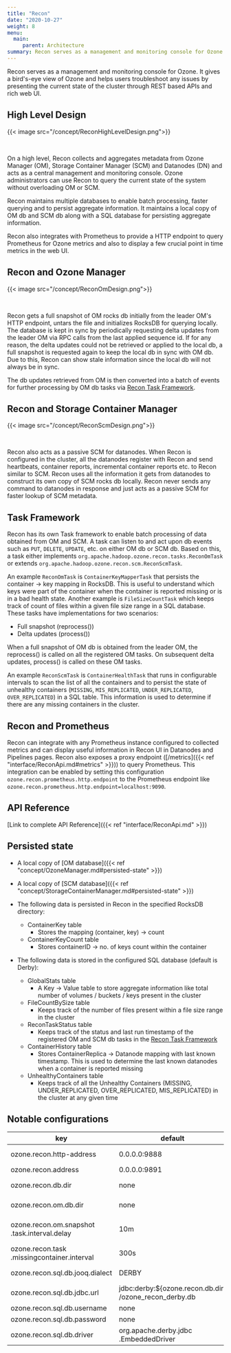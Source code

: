 ```yaml
---
title: "Recon"
date: "2020-10-27"
weight: 8
menu: 
  main:
     parent: Architecture
summary: Recon serves as a management and monitoring console for Ozone.
---
```

<!---
  Licensed to the Apache Software Foundation (ASF) under one or more
  contributor license agreements.  See the NOTICE file distributed with
  this work for additional information regarding copyright ownership.
  The ASF licenses this file to You under the Apache License, Version 2.0
  (the "License"); you may not use this file except in compliance with
  the License.  You may obtain a copy of the License at

      http://www.apache.org/licenses/LICENSE-2.0

  Unless required by applicable law or agreed to in writing, software
  distributed under the License is distributed on an "AS IS" BASIS,
  WITHOUT WARRANTIES OR CONDITIONS OF ANY KIND, either express or implied.
  See the License for the specific language governing permissions and
  limitations under the License.
-->

Recon serves as a management and monitoring console for Ozone. It gives a 
bird's-eye view of Ozone and helps users troubleshoot any issues by presenting
the current state of the cluster through REST based APIs and rich web UI.
    

## High Level Design

{{< image src="/concept/ReconHighLevelDesign.png">}}

<br/>

On a high level, Recon collects and aggregates metadata from Ozone Manager (OM), 
Storage Container Manager (SCM) and Datanodes (DN) and acts as a central 
management and monitoring console. Ozone administrators can use Recon to query 
the current state of the system without overloading OM or SCM. 

Recon maintains multiple databases to enable batch processing, faster querying 
and to persist aggregate information. It maintains a local copy of OM db and 
SCM db along with a SQL database for persisting aggregate information.

Recon also integrates with Prometheus to provide a HTTP endpoint to query Prometheus 
for Ozone metrics and also to display a few crucial point in time metrics in 
the web UI.

## Recon and Ozone Manager

{{< image src="/concept/ReconOmDesign.png">}}

<br/>

Recon gets a full snapshot of OM rocks db initially from the leader OM's HTTP 
endpoint, untars the file and initializes RocksDB for querying locally. The
database is kept in sync by periodically requesting delta updates from the leader
OM via RPC calls from the last applied sequence id. If for any reason, the delta 
updates could not be retrieved or applied to the local db, a full snapshot is 
requested again to keep the local db in sync with OM db. Due to this, Recon can 
show stale information since the local db will not always be in sync.

The db updates retrieved from OM is then converted into a batch of events for 
further processing by OM db tasks via [Recon Task Framework](#task-framework). 


## Recon and Storage Container Manager

{{< image src="/concept/ReconScmDesign.png">}}

<br/>

Recon also acts as a passive SCM for datanodes. When Recon is configured in the
cluster, all the datanodes register with Recon and send heartbeats, container 
reports, incremental container reports etc. to Recon similar to SCM. Recon uses
all the information it gets from datanodes to construct its own copy of SCM rocks db 
locally. Recon never sends any command to datanodes in response and just acts as
a passive SCM for faster lookup of SCM metadata.

## <a name="task-framework"></a> Task Framework

Recon has its own Task framework to enable batch processing of data obtained 
from OM and SCM. A task can listen to and act upon db events such as `PUT`, `DELETE`,
`UPDATE`, etc. on either OM db or SCM db. Based on this, a task either implements 
`org.apache.hadoop.ozone.recon.tasks.ReconOmTask` or extends 
`org.apache.hadoop.ozone.recon.scm.ReconScmTask`.   

An example `ReconOmTask` is `ContainerKeyMapperTask` that persists the container -> key 
mapping in RocksDB. This is useful to understand which keys were part of the container 
when the container is reported missing or is in a bad health state. Another example is 
`FileSizeCountTask` which keeps track of count of files within a given file size range in 
a SQL database. These tasks have implementations for two scenarios:
 
 - Full snapshot (reprocess())
 - Delta updates (process())
 
When a full snapshot of OM db is obtained from the leader OM, the reprocess() 
is called on all the registered OM tasks. On subsequent delta updates, process()
is called on these OM tasks. 

An example `ReconScmTask` is `ContainerHealthTask` that runs in configurable 
intervals to scan the list of all the containers and to persist the state of 
unhealthy containers (`MISSING`, `MIS_REPLICATED`, `UNDER_REPLICATED`, `OVER_REPLICATED`)
in a SQL table. This information is used to determine if there are any missing 
containers in the cluster.

## Recon and Prometheus

Recon can integrate with any Prometheus instance configured to collected metrics 
and can display useful information in Recon UI in Datanodes and Pipelines pages.
Recon also exposes a proxy endpoint ([/metrics]({{< ref "interface/ReconApi.md#metrics" >}}))
to query Prometheus. This integration can be enabled by setting this configuration `ozone.recon.prometheus.http.endpoint` 
to the Prometheus endpoint like `ozone.recon.prometheus.http.endpoint=localhost:9090`.

## API Reference

[Link to complete API Reference]({{< ref "interface/ReconApi.md" >}})
   
## Persisted state

 * A local copy of [OM database]({{< ref "concept/OzoneManager.md#persisted-state" >}})
 * A local copy of [SCM database]({{< ref "concept/StorageContainerManager.md#persisted-state" >}})
 * The following data is persisted in Recon in the specified RocksDB directory:
     * ContainerKey table
       * Stores the mapping (container, key) -> count
     * ContainerKeyCount table
       * Stores containerID -> no. of keys count within the container
 
 * The following data is stored in the configured SQL database (default is Derby):
     * GlobalStats table
       * A Key -> Value table to store aggregate information like total
       number of volumes / buckets / keys present in the cluster
     * FileCountBySize table
       * Keeps track of the number of files present within a file size range in the cluster
     * ReconTaskStatus table
       * Keeps track of the status and last run timestamp of the registered OM and SCM 
       db tasks in the [Recon Task Framework](#task-framework)
     * ContainerHistory table
       * Stores ContainerReplica -> Datanode mapping with last known timestamp. This 
       is used to determine the last known datanodes when a container is reported missing 
     * UnhealthyContainers table
       * Keeps track of all the Unhealthy Containers (MISSING, UNDER_REPLICATED,
       OVER_REPLICATED, MIS_REPLICATED) in the cluster at any given time
 

## Notable configurations

key | default | <div style="width: 300px;">description</div>
----|---------|------------
ozone.recon.http-address | 0.0.0.0:9888 | The address and the base port where the Recon web UI will listen on.
ozone.recon.address | 0.0.0.0:9891 | RPC address of the Recon.
ozone.recon.db.dir | none | Directory where the Recon Server stores its metadata.
ozone.recon.om.db.dir | none | Directory where the Recon Server stores its OM snapshot DB.
ozone.recon.om.snapshot<br>.task.interval.delay | 10m | Interval in MINUTES by Recon to request OM DB Snapshot / delta updates.
ozone.recon.task<br>.missingcontainer.interval | 300s | Time interval of the periodic check for Unhealthy Containers in the cluster.
ozone.recon.sql.db.jooq.dialect | DERBY | Please refer to [SQL Dialect](https://www.jooq.org/javadoc/latest/org.jooq/org/jooq/SQLDialect.html) to specify a different dialect.
ozone.recon.sql.db.jdbc.url | jdbc:derby:${ozone.recon.db.dir}<br>/ozone_recon_derby.db | Recon SQL database jdbc url.
ozone.recon.sql.db.username | none | Recon SQL database username.
ozone.recon.sql.db.password | none | Recon SQL database password.
ozone.recon.sql.db.driver | org.apache.derby.jdbc<br>.EmbeddedDriver | Recon SQL database jdbc driver.


